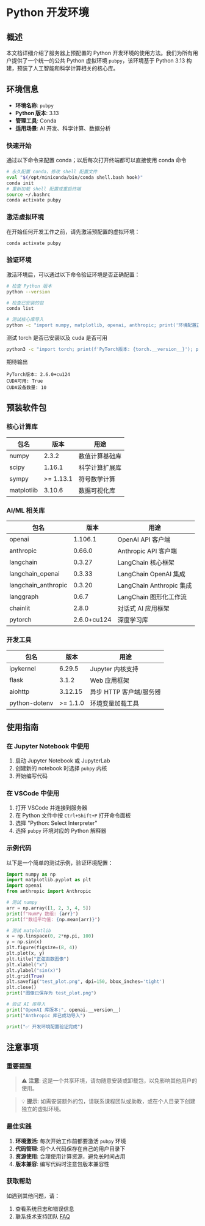 # Python 开发环境

## 概述

本文档详细介绍了服务器上预配置的 Python 开发环境的使用方法。我们为所有用户提供了一个统一的公共 Python 虚拟环境 `pubpy`，该环境基于 Python 3.13 构建，预装了人工智能和科学计算相关的核心库。

## 环境信息

- **环境名称**: `pubpy`
- **Python 版本**: 3.13
- **管理工具**: Conda
- **适用场景**: AI 开发、科学计算、数据分析

### 快速开始

通过以下命令来配置 conda；以后每次打开终端都可以直接使用 conda 命令
```bash
# 永久配置 conda，修改 shell 配置文件
eval "$(/opt/miniconda/bin/conda shell.bash hook)"
conda init
# 重新加载 shell 配置或重启终端
source ~/.bashrc
conda activate pubpy
```

### 激活虚拟环境

在开始任何开发工作之前，请先激活预配置的虚拟环境：

```bash
conda activate pubpy
```

### 验证环境

激活环境后，可以通过以下命令验证环境是否正确配置：

```bash
# 检查 Python 版本
python --version

# 检查已安装的包
conda list

# 测试核心库导入
python -c "import numpy, matplotlib, openai, anthropic; print('环境配置正确')"
```

测试 torch 是否已安装以及 cuda 是否可用
```bash
python3 -c "import torch; print(f'PyTorch版本: {torch.__version__}'); print(f'CUDA可用: {torch.cuda.is_available()}'); print(f'CUDA设备数量: {torch.cuda.device_count()}' if torch.cuda.is_available() else 'CUDA不可用')"
```
期待输出
```
PyTorch版本: 2.6.0+cu124
CUDA可用: True
CUDA设备数量: 10
```

## 预装软件包

### 核心计算库

| 包名 | 版本 | 用途 |
|------|------|------|
| numpy | 2.3.2 | 数值计算基础库 |
| scipy | 1.16.1 | 科学计算扩展库 |
| sympy | >= 1.13.1 | 符号数学计算 |
| matplotlib | 3.10.6 | 数据可视化库 |

### AI/ML 相关库

| 包名 | 版本 | 用途 |
|------|------|------|
| openai | 1.106.1 | OpenAI API 客户端 |
| anthropic | 0.66.0 | Anthropic API 客户端 |
| langchain | 0.3.27 | LangChain 核心框架 |
| langchain_openai | 0.3.33 | LangChain OpenAI 集成 |
| langchain_anthropic | 0.3.20 | LangChain Anthropic 集成 |
| langgraph | 0.6.7 | LangChain 图形化工作流 |
| chainlit | 2.8.0 | 对话式 AI 应用框架 |
| pytorch | 2.6.0+cu124 | 深度学习库 |

### 开发工具

| 包名 | 版本 | 用途 |
|------|------|------|
| ipykernel | 6.29.5 | Jupyter 内核支持 |
| flask | 3.1.2 | Web 应用框架 |
| aiohttp | 3.12.15 | 异步 HTTP 客户端/服务器 |
| python-dotenv | >= 1.1.0 | 环境变量加载工具 |

## 使用指南

### 在 Jupyter Notebook 中使用

1. 启动 Jupyter Notebook 或 JupyterLab
2. 创建新的 notebook 时选择 `pubpy` 内核
3. 开始编写代码

### 在 VSCode 中使用

1. 打开 VSCode 并连接到服务器
2. 在 Python 文件中按 `Ctrl+Shift+P` 打开命令面板
3. 选择 "Python: Select Interpreter"
4. 选择 `pubpy` 环境对应的 Python 解释器

### 示例代码

以下是一个简单的测试示例，验证环境配置：

```python
import numpy as np
import matplotlib.pyplot as plt
import openai
from anthropic import Anthropic

# 测试 numpy
arr = np.array([1, 2, 3, 4, 5])
print(f"NumPy 数组: {arr}")
print(f"数组平均值: {np.mean(arr)}")

# 测试 matplotlib
x = np.linspace(0, 2*np.pi, 100)
y = np.sin(x)
plt.figure(figsize=(8, 4))
plt.plot(x, y)
plt.title("正弦函数图像")
plt.xlabel("x")
plt.ylabel("sin(x)")
plt.grid(True)
plt.savefig("test_plot.png", dpi=150, bbox_inches='tight')
plt.close()
print("图像已保存为 test_plot.png")

# 验证 AI 库导入
print("OpenAI 库版本:", openai.__version__)
print("Anthropic 库已成功导入")

print("✅ 开发环境配置验证完成")
```

## 注意事项

### 重要提醒

> ⚠️ **注意**: 这是一个共享环境，请勿随意安装或卸载包，以免影响其他用户的使用。

> 💡 **提示**: 如需安装额外的包，请联系课程团队或助教，或在个人目录下创建独立的虚拟环境。

### 最佳实践

1. **环境激活**: 每次开始工作前都要激活 `pubpy` 环境
2. **代码管理**: 将个人代码保存在自己的用户目录下
3. **资源使用**: 合理使用计算资源，避免长时间占用
4. **版本兼容**: 编写代码时注意包版本兼容性

### 获取帮助

如遇到其他问题，请：
1. 查看系统日志和错误信息
2. 联系技术支持团队 [FAQ](../resources/faq)

